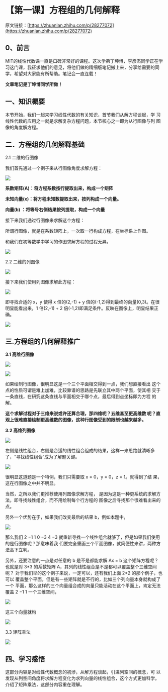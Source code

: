 # 【第一课】方程组的几何解释

原文链接：[https://zhuanlan.zhihu.com/p/28277072](https://zhuanlan.zhihu.com/p/28277072)

## **0、前言**

MIT的线性代数课一直是口碑非常好的课程。这次学弟丁坤博，李彦杰同学正在学习这门课，我征求他们的意见，将他们做的精细版笔记搬上来，分享给需要的同学，希望对大家能有所帮助。笔记会一直连载！

**文章笔记是丁坤博同学所做！**

## **一、知识概要**

本节开始，我们一起来学习线性代数的有关知识，首节我们从解方程谈起，学 习线性代数的应用之一就是求解复杂方程问题，本节核心之一即为从行图像与列 图像的角度解方程。

## **二．方程组的几何解释基础**

2.1 二维的行图像

我们首先通过一个例子来从行图像角度求解方程：

![](https://pic1.zhimg.com/80/v2-741c6fc0e8daa69a2c00531d4cd663b3_hd.jpg)

**系数矩阵\(A\)：将方程系数按行提取出来，构成一个矩阵**

**未知向量\(x\)：将方程未知数提取出来，按列构成一个向量。**

**向量\(b\) ：将等号右侧结果按列提取，构成一个向量**

接下来我们通过行图像来求解这个方程：

所谓行图像，就是在系数矩阵上，一次取一行构成方程，在坐标系上作图。

和我们在初等数学中学习的作图求解方程的过程无异。

![](https://pic1.zhimg.com/80/v2-a6c00a94aec65df728ea804cc33a6c9f_hd.jpg)

2.2 二维的列图像

![](https://pic4.zhimg.com/80/v2-1e15d82912e662a30621ec8547b2df0c_hd.jpg)

接下来我们使用列图像求解此方程：

![](https://pic2.zhimg.com/80/v2-05c1122d764666af493b256f3dfed1ee_hd.jpg)

即寻找合适的 x，y 使得 x 倍的\(2,-1\) + y 倍的\(-1,2\)得到最终的向量\(0,3\)。在很 明显能看出来，1 倍\(2,-1\) + 2 倍\(-1,2\)即满足条件。反映在图像上，明显结果正确。

![](https://pic2.zhimg.com/80/v2-9f3de59987c4c077265845779a316a32_hd.jpg)

## **三.方程组的几何解释推广**

**3.1 高维行图像**

![](https://pic3.zhimg.com/80/v2-3d2140c27485437aa8cf584fcae5cbdb_hd.jpg)

![](https://pic4.zhimg.com/80/v2-517bb0bff6b0b0c0ffb84a8097f0a3a4_hd.jpg)

如果绘制行图像，很明显这是一个三个平面相交得到一点，我们想直接看出 这个点的性质可谓是难上加难，比较靠谱的思路是先联立其中两个平面，使其相 交于一条直线，在研究这条直线与平面相交于哪个点，最后得到点坐标即为方程 的解。

**这个求解过程对于三维来说或许还算合理，那四维呢？五维甚至更高维数 呢？直观上很难直接绘制更高维数的图像，这种行图像受到的限制也越来越多。**

**3.2 高维列图像**

![](https://pic4.zhimg.com/80/v2-8807096433e739ed73dc4a405b786713_hd.jpg)

左侧是线性组合，右侧是合适的线性组合组成的结果，这样一来思路就清晰多 了，“寻找线性组合”成为了解题关键。

![](https://pic1.zhimg.com/80/v2-24b3ce4ee18429ae0f1621659858bd78_hd.jpg)

很明显这道题是一个特例，我们只需要取 x = 0，y = 0，z = 1。就得到了结 果，这在行图像之中并不明显。

当然，之所以我们更推荐使用列图像求解方程， 是因为这是一种更系统的求解方法，即寻找线性组合，而不用绘制每个行方程的 图像之后寻找那个很难看出来的点。

另外一个优势在于，如果我们改变最后的结果 b，例如本题中，

![](https://pic4.zhimg.com/80/v2-3859d76c0b8c47eaccf1c6c527038545_hd.jpg)

那么我们 2 −1 1 0 −3 4 −3 就重新寻找一个线性组合就够了，但是如果我们使用的是行图像呢？那意味着我 们要完全重画三个平面图像，就简便性来讲，两种方法高下立判。

另外，还要注意的一点是对任意的 b 是不是都能求解 Ax = b 这个矩阵方程呢？ 也就是对 3\*3 的系数矩阵 A，其列的线性组合是不是都可以覆盖整个三维空间呢？ 对于我们举的这个例子来说，一定可以，还有我们上面 2\*2 的那个例子，也可以 覆盖整个平面，但是有一些矩阵就是不行的，比如三个列向量本身就构成了一个 平面，那么这样的三个向量组合成的向量只能活动在这个平面上，肯定无法覆盖 2 −1 1 一个三维空间，

![](https://pic1.zhimg.com/80/v2-a4c1799e045d7ae024f1fd93817fe0e2_hd.jpg)

这三个向量就构

![](https://pic1.zhimg.com/80/v2-a8dcf840b53a827a298f5be59eb393d6_hd.jpg)

3.3 矩阵乘法

![](https://pic4.zhimg.com/80/v2-61ccf65963351f2d07dcafa18b1e2da7_hd.jpg)

## **四、学习感悟**

这部分内容是对线性代数概念的初涉，从解方程谈起，引进列空间的概念，可 以发现从列空间角度将求解方程变化为求列向量的线性组合，这个方式更加科学。 介绍了矩阵乘法，这部分内容重在理解。

